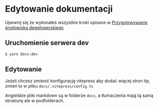 # Edytowanie dokumentacji

Upewnij się że wykonałeś wszystkie kroki opisane w [Przygotowywanie środowiska deweloperskiego](./setting_up_environment.html)

## Uruchomienie serwera dev

```sh
$ yarn docs:dev
```

## Edytowanie

Jeżeli chcesz zmienić konfigurację vitepress aby dodać więcej stron itp, zmień to w pliku `docs/.vitepress/config.ts`

Angielskie pliki markdown są w folderze `docs`, a tłumaczenia mają tą samą strukturę ale w podfolderach.
